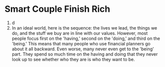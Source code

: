 # Smart Couple Finish Rich

1. d
2. In an ideal world, here is the sequence: the lives we lead, the things we do, and the stuff we buy are in line with our values. However, most people focus first on the 'having,' second on the 'doing,' and third on the 'being.' This means that many people who use financial planners go about it all backward. Even worse, many never even get to the 'being' part. They spend so much time on the having and doing that they never look up to see whether who they are is who they want to be.
